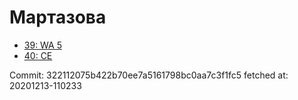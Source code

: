 # Мартазова
- [39: WA 5](39.md)
- [40: CE](40.md)

Commit: 322112075b422b70ee7a5161798bc0aa7c3f1fc5
 fetched at: 20201213-110233
